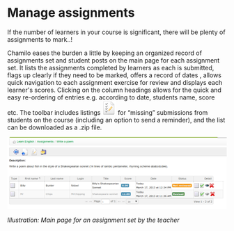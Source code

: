# Manage assignments

If the number of learners in your course is significant, there will be plenty of assignments to mark..!

Chamilo eases the burden a little by keeping an organized record of assignments set and student posts on the main page for each assignment set. It lists the assignments completed by learners as each is submitted, flags up clearly if they need to be marked, offers a record of dates , allows quick navigation to each assignment exercise for review and displays each learner's scores. Clicking on the column headings allows for the quick and easy re-ordering of entries e.g. according to date, students name, score etc. The toolbar includes listings ![](../../.gitbook/assets/graphics69.png) for “missing” submissions from students on the course \(including an option to send a reminder\), and the list can be downloaded as a .zip file.

![](../../.gitbook/assets/graphics67.png)

_Illustration: Main page for an assignment set by the teacher_

